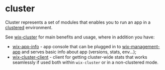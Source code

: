 # cluster

Cluster represents a set of modules that enables you to run an app in a [clustered](https://nodejs.org/api/cluster.html) environment.

See [wix-cluster](wix-cluster) for main benefits and usage, where in addition you have:
  - [wix-app-info](wix-app-info) - app console that can be plugged in to [wix-management-app](wix-management-app) and serves basic info about app (versions, stats, env...);
  - [wix-cluster-client](wix-cluster-client) - client for getting cluster-wide stats that works seamlessly if used both within `wix-cluster` or in a non-clustered mode.